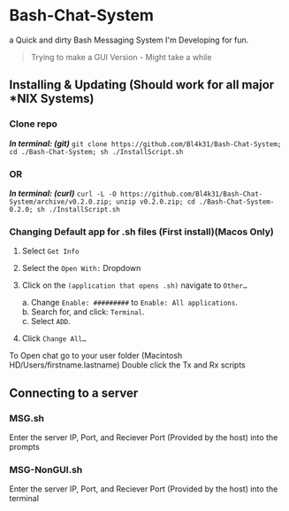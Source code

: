 # Bash-Chat-System

a Quick and dirty Bash Messaging System I'm Developing for fun.

> Trying to make a GUI Version - Might take a while

## Installing & Updating (Should work for all major *NIX Systems)

### Clone repo

**_In terminal: (git)_**
 `git clone https://github.com/Bl4k31/Bash-Chat-System; cd ./Bash-Chat-System; sh ./InstallScript.sh`

### OR

**_In terminal: (curl)_**
 `curl -L -O https://github.com/Bl4k31/Bash-Chat-System/archive/v0.2.0.zip; unzip v0.2.0.zip; cd ./Bash-Chat-System-0.2.0; sh ./InstallScript.sh`

### Changing Default app for .sh files (First install)(Macos Only)

1. Select `Get Info`
2. Select the `Open With:` Dropdown
3. Click on the `(application that opens .sh)` navigate to `Other…`

    a. Change `Enable: #########` to `Enable: All applications`.\
    b. Search for, and click: `Terminal`.\
    c. Select `ADD`.
4. Click `Change All…`

To Open chat go to your user folder (Macintosh HD/Users/firstname.lastname)
Double click the Tx and Rx scripts

## Connecting to a server

### MSG.sh

Enter the server IP, Port, and Reciever Port (Provided by the host) into the prompts

### MSG-NonGUI.sh

Enter the server IP, Port, and Reciever Port (Provided by the host) into the terminal
